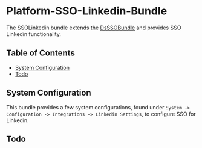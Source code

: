 # Platform-SSO-Linkedin-Bundle

The SSOLinkedin bundle extends the [DsSSOBundle](https://github.com/DigitalState/Platform-SSO-Bundle) and provides SSO Linkedin functionality.

## Table of Contents

- [System Configuration](#aystem-configuration)
- [Todo](#todo)

## System Configuration

This bundle provides a few system configurations, found under `System -> Configuration -> Integrations -> Linkedin Settings`, to configure SSO for Linkedin.

## Todo
